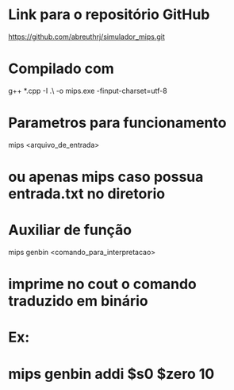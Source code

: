 # Link para o repositório GitHub
https://github.com/abreuthrj/simulador_mips.git

# Compilado com
g++ *.cpp -I .\ -o mips.exe -finput-charset=utf-8

# Parametros para funcionamento
mips <arquivo_de_entrada>
# ou apenas mips caso possua entrada.txt no diretorio

# Auxiliar de função
mips genbin <comando_para_interpretacao>
# imprime no cout o comando traduzido em binário
# Ex:
# mips genbin addi $s0 $zero 10